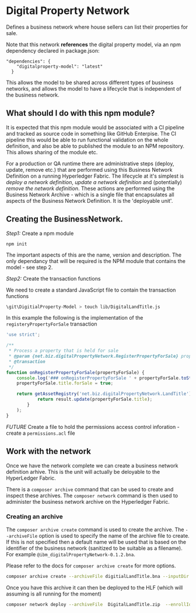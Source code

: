 # Digital Property Network

Defines a business network where house sellers can list their properties for sale.

Note that this network **references** the digital property model, via an npm dependency declared in package.json:

```
"dependencies": {
    "digitalproperty-model": "latest"
  }
```

This allows the model to be shared across different types of business networks, and allows the model to have a lifecycle that is independent of the business network.

## What should I do with this npm module?
It is expected that this npm module would be associated with a CI pipeline and tracked as source code in something like GitHub Enterpise. The CI pipeline this would be able to run functional validation on the whole definition, and also be able to published the module to an NPM repository. This allows sharing of the module etc. 

For a production or QA runtime there are administrative steps (deploy, update, remove etc.) that are performed using this Business Network Definition on a running Hyperledger Fabric. The lifecycle at it's simplest is *deploy a network definition*, *update a network definition* and (potentially) *remove the network definition*. These actions are performed using the Business Network Archive - which is a single file that encapsulates all aspects of the Business Network Definition. It is the 'deployable unit'.

## Creating the BusinessNetwork.
*Step1:* Create a npm module

```
npm init
```
The important aspects of this are the name, version and description. The only dependancy that will be required is the NPM module that contains the model - see step 2.

*Step2:* Create the transaction functions

We need to create a standard JavaScript file to contain the transaction functions

```bash
\git\DigitialProperty-Model > touch lib/DigitalLandTitle.js
```

In this example the following is the implementation of the `registeryPropertyForSale` transaction

```javascript
'use strict';

/**
 * Process a property that is held for sale
 * @param {net.biz.digitalPropertyNetwork.RegisterPropertyForSale} propertyForSale the property to be sold
 * @transaction
 */
function onRegisterPropertyForSale(propertyForSale) {
    console.log('### onRegisterPropertyForSale ' + propertyForSale.toString());
    propertyForSale.title.forSale = true;

    return getAssetRegistry('net.biz.digitalPropertyNetwork.LandTitle').then(function(result) {
            return result.update(propertyForSale.title);
        }
    );
}
```

_FUTURE_
Create a file to hold the permissions access control inforation - create a `permissions.acl` file



## Work with the network
Once we have the network complete we can create a business network definition arhive. This is the unit will actually be deloyable to the HyperLedger Fabric.

There is a `composer archive` command that can be used to create and inspect these archives. The `composer network` command is then used to administer the business network archive on the Hyperledger Fabric.

### Creating an archive

The `composer archive create` command is used to create the archive. The `--archiveFile` option is used to specify the name of the archive file to create. If this is not specified then a default name will be used that is based on the identifier of the business network (sanitized to be suitable as a filename). For example `@ibm_digitalPropertyNetwork-0.1.2.bna`.

Please refer to the docs for `composer archive create` for more options.


```bash
composer archive create --archiveFile digitialLandTitle.bna --inputDir . --sourceType dir --sourceName DigitalLandTitle
```

Once you have this archive it can then be deployed to the HLF (which will assuming is all running for the moment)

```bash
composer network deploy --archiveFile  DigitalLandTitle.zip  --enrollId WebAppAdmin --enrollSecret DJY27pEnl16d
```


